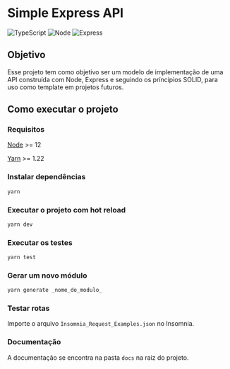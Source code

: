 # Simple Express API

![TypeScript](<https://img.shields.io/badge/TypeScript-007ACC?style=for-the-badge&logo=typescript&logoColor=white>) ![Node](<https://img.shields.io/badge/Node.js-43853D?style=for-the-badge&logo=node.js&logoColor=white>) ![Express](<https://img.shields.io/badge/Express.js-000000?style=for-the-badge&logo=express&logoColor=white>)

## Objetivo

Esse projeto tem como objetivo ser um modelo de implementação de uma API construída com Node, Express e seguindo os príncipios SOLID, para uso como template em projetos futuros.

## Como executar o projeto

### Requisitos

[Node](<https://nodejs.org/en/>) >= 12

[Yarn](<https://yarnpkg.com/>) >= 1.22

### Instalar dependências

```bash
yarn
```

### Executar o projeto com hot reload

```bash
yarn dev
```

### Executar os testes

```bash
yarn test
```

### Gerar um novo módulo

```bash
yarn generate _nome_do_modulo_
```

### Testar rotas

Importe o arquivo `Insomnia_Request_Examples.json` no Insomnia.

### Documentação

A documentação se encontra na pasta `docs` na raiz do projeto.
